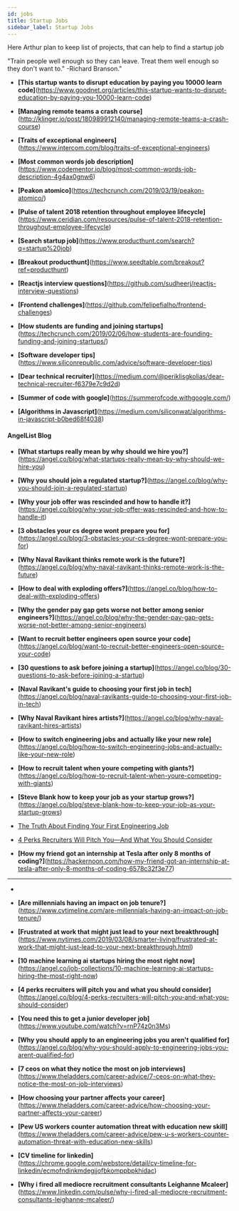 ```yaml
---
id: jobs
title: Startup Jobs
sidebar_label: Startup Jobs
---
```


Here Arthur plan to keep list of projects, that can help to find a startup job

"Train people well enough so they can leave. Treat them well enough so they don't want to."   -Richard Branson."

- **[This startup wants to disrupt education by paying you 10000 learn code]**(https://www.goodnet.org/articles/this-startup-wants-to-disrupt-education-by-paying-you-10000-learn-code)

- **[Managing remote teams a crash course]**(http://klinger.io/post/180989912140/managing-remote-teams-a-crash-course)

- **[Traits of exceptional engineers]**(https://www.intercom.com/blog/traits-of-exceptional-engineers)
- **[Most common words job description]**(https://www.codementor.io/blog/most-common-words-job-description-4g4ax0gnw6)

- **[Peakon atomico]**(https://techcrunch.com/2019/03/19/peakon-atomico/)

- **[Pulse of talent 2018 retention throughout employee lifecycle]**(https://www.ceridian.com/resources/pulse-of-talent-2018-retention-throughout-employee-lifecycle)





- **[Search startup job]**(https://www.producthunt.com/search?q=startup%20job)


- **[Breakout producthunt]**(https://www.seedtable.com/breakout?ref=producthunt)


- **[Reactjs interview questions]**(https://github.com/sudheerj/reactjs-interview-questions)

- **[Frontend challenges]**(https://github.com/felipefialho/frontend-challenges)





- **[How students are funding and joining startups]**(https://techcrunch.com/2019/02/06/how-students-are-founding-funding-and-joining-startups/)

- **[Software developer tips]**(https://www.siliconrepublic.com/advice/software-developer-tips)

- **[Dear technical recruiter]**(https://medium.com/@periklisgkolias/dear-technical-recruiter-f6379e7c9d2d)







- **[Summer of code with google]**(https://summerofcode.withgoogle.com/)








- **[Algorithms in Javascript]**(https://medium.com/siliconwat/algorithms-in-javascript-b0bed68f4038)



#### AngelList Blog

- **[What startups really mean by why should we hire you?]**(https://angel.co/blog/what-startups-really-mean-by-why-should-we-hire-you)
- **[Why you should join a regulated startup?]**(https://angel.co/blog/why-you-should-join-a-regulated-startup)
- **[Why your job offer was rescinded and how to handle it?]**(https://angel.co/blog/why-your-job-offer-was-rescinded-and-how-to-handle-it)
- **[3 obstacles your cs degree wont prepare you for]**(https://angel.co/blog/3-obstacles-your-cs-degree-wont-prepare-you-for)
- **[Why Naval Ravikant thinks remote work is the future?]**(https://angel.co/blog/why-naval-ravikant-thinks-remote-work-is-the-future)
- **[How to deal with exploding offers?]**(https://angel.co/blog/how-to-deal-with-exploding-offers)
- **[Why the gender pay gap gets worse not better among senior engineers?]**(https://angel.co/blog/why-the-gender-pay-gap-gets-worse-not-better-among-senior-engineers)
- **[Want to recruit better engineers open source your code]**(https://angel.co/blog/want-to-recruit-better-engineers-open-source-your-code)
- **[30 questions to ask before joining a startup]**(https://angel.co/blog/30-questions-to-ask-before-joining-a-startup)
- **[Naval Ravikant's guide to choosing your first job in tech]**(https://angel.co/blog/naval-ravikants-guide-to-choosing-your-first-job-in-tech)
- **[Why Naval Ravikant hires artists?]**(https://angel.co/blog/why-naval-ravikant-hires-artists)
- **[How to switch engineering jobs and actually like your new role]**(https://angel.co/blog/how-to-switch-engineering-jobs-and-actually-like-your-new-role)
- **[How to recruit talent when youre competing with giants?]**(https://angel.co/blog/how-to-recruit-talent-when-youre-competing-with-giants)
- **[Steve Blank how to keep your job as your startup grows?]**(https://angel.co/blog/steve-blank-how-to-keep-your-job-as-your-startup-grows)

- [The Truth About Finding Your First Engineering Job](https://angel.co/blog/the-truth-about-finding-your-first-engineering-job)

- [4 Perks Recruiters Will Pitch You—And What You Should Consider](https://angel.co/blog/4-perks-recruiters-will-pitch-you-and-what-you-should-consider)


- **[How my friend got an internship at Tesla after only 8 months of coding?]**(https://hackernoon.com/how-my-friend-got-an-internship-at-tesla-after-only-8-months-of-coding-6578c32f3e77)




---

-

<!-- add freebootcamp articles like how-i=got-job

find 200 different posts at LI and repost them inside one project.
make it embed or just clone with credits?
https://www.linkedin.com/search/results/content/?keywords=hiring%20interns&origin=SWITCH_SEARCH_VERTICAL
https://www.linkedin.com/feed/update/urn:li:activity:6514099565891710976 -->




- **[Are millennials having an impact on job tenure?]**(https://www.cvtimeline.com/are-millennials-having-an-impact-on-job-tenure/)


- **[Frustrated at work that might just lead to your next breakthrough]**(https://www.nytimes.com/2019/03/08/smarter-living/frustrated-at-work-that-might-just-lead-to-your-next-breakthrough.html)

- **[10 machine learning ai startups hiring the most right now]**(https://angel.co/job-collections/10-machine-learning-ai-startups-hiring-the-most-right-now)

- **[4 perks recruiters will pitch you and what you should consider]**(https://angel.co/blog/4-perks-recruiters-will-pitch-you-and-what-you-should-consider)





- **[You need this to get a junior developer job]**(https://www.youtube.com/watch?v=rnP74z0n3Ms)

- **[Why you should apply to an engineering jobs you aren't qualified for]**(https://angel.co/blog/why-you-should-apply-to-engineering-jobs-you-arent-qualified-for)


- **[7 ceos on what they notice the most on job interviews]**(https://www.theladders.com/career-advice/7-ceos-on-what-they-notice-the-most-on-job-interviews)

- **[How choosing your partner affects your career]**(https://www.theladders.com/career-advice/how-choosing-your-partner-affects-your-career)

- **[Pew US workers counter automation threat with education new skill]**(https://www.theladders.com/career-advice/pew-u-s-workers-counter-automation-threat-with-education-new-skills)



- **[CV timeline for linkedin]**(https://chrome.google.com/webstore/detail/cv-timeline-for-linkedin/ecmofndinkmdegjjofbkomppbpkhidac)


- **[Why i fired all mediocre recruitment consultants Leighanne Mcaleer]**(https://www.linkedin.com/pulse/why-i-fired-all-mediocre-recruitment-consultants-leighanne-mcaleer/)
